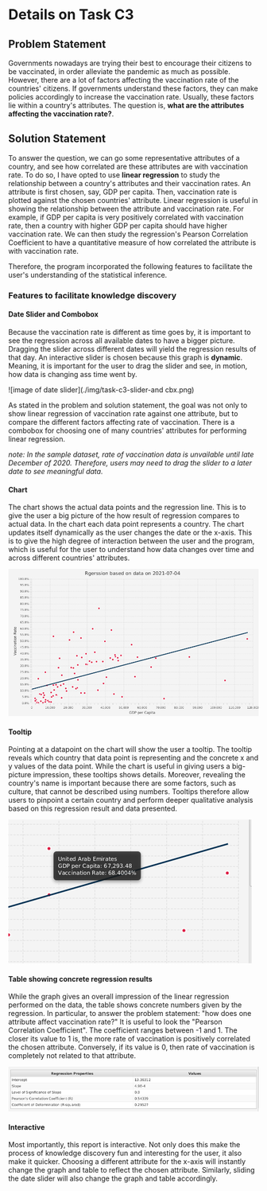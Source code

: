# Details on Task C3

## Problem Statement

Governments nowadays are trying their best to encourage their citizens to be vaccinated, in order alleviate the pandemic as much as possible. However, there are a lot of factors affecting the vaccination rate of the countries' citizens. If governments understand these factors, they can make policies accordingly to increase the vaccination rate. Usually, these factors lie within a country's attributes. The question is, **what are the attributes affecting the vaccination rate?**.

## Solution Statement

To answer the question, we can go some representative attributes of a country, and see how correlated are these attributes are with vaccination rate. To do so, I have opted to use **linear regression** to study the relationship between a country's attributes and their vaccination rates. An attribute is first chosen, say, GDP per capita. Then, vaccination rate is plotted against the chosen countries' attribute. Linear regression is useful in showing the relationship between the attribute and vaccination rate. For example, if GDP per capita is very positively correlated with vaccination rate, then a country with higher GDP per capita should have higher vaccination rate. We can then study the regression's Pearson Correlation Coefficient to have a quantitative measure of how correlated the attribute is with vaccination rate.

Therefore, the program incorporated the following features to facilitate the user's understanding of the statistical inference.

### Features to facilitate knowledge discovery

#### Date Slider and Combobox

Because the vaccination rate is different as time goes by, it is important to see the regression across all available dates to have a bigger picture. Dragging the slider across different dates will yield the regression results of that day. An interactive slider is chosen because this graph is **dynamic**. Meaning, it is important for the user to drag the slider and see, in motion, how data is changing ass time went by.

![image of date slider](./img/task-c3-slider-and cbx.png)

As stated in the problem and solution statement, the goal was not only to show linear regression of vaccination rate against one attribute, but to compare the different factors affecting rate of vaccination. There is a combobox for choosing one of many countries' attributes for performing linear regression.

*note: In the sample dataset, rate of vaccination data is unvailable until late December of 2020. Therefore, users may need to drag the slider to a later date to see meaningful data.*


#### Chart

The chart shows the actual data points and the regression line. This is to give the user a big picture of the how result of regression compares to actual data. In the chart each data point represents a country. The chart updates itself dynamically as the user changes the date or the x-axis. This is to give the high degree of interaction between the user and the program, which is useful for the user to understand how data changes over time and across different countries' attributes.

![image of chart](./img/task-c3-chart.png)

#### Tooltip

Pointing at a datapoint on the chart will show the user a tooltip. The tooltip reveals which country that data point is representing and the concrete x and y values of the data point. While the chart is useful in giving users a big-picture impression, these tooltips shows details. Moreover, revealing the country's name is important because there are some factors, such as culture, that cannot be described using numbers. Tooltips therefore allow users to pinpoint a certain country and perform deeper qualitative analysis based on this regression result and data presented. 

![image of tooltip](./img/task-c3-tooltip.png)

#### Table showing concrete regression results

While the graph gives an overall impression of the linear regression performed on the data, the table shows concrete numbers given by the regression. In particular, to answer the problem statement: "how does one attribute affect vaccination rate?" It is useful to look the "Pearson Correlation Coefficient". The coefficient ranges between -1 and 1. The closer its value to 1 is, the more rate of vaccination is positively correlated the chosen attribute. Conversely, if its value is 0, then rate of vaccination is completely not related to that attribute.

![image of table](./img/task-c3-table.png)

#### Interactive 

Most importantly, this report is interactive. Not only does this make the process of knowledge discovery fun and interesting for the user, it also make it quicker. Choosing a different attribute for the x-axis will instantly change the graph and table to reflect the chosen attribute. Similarly, sliding the date slider will also change the graph and table accordingly.


